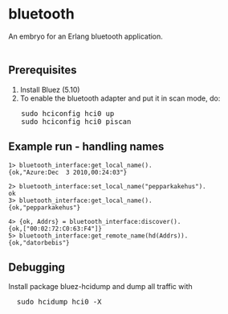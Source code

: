 bluetooth
=========

An embryo for an Erlang bluetooth application.<br><br>

Prerequisites
-------------
1. Install Bluez (5.10)
2. To enable the bluetooth adapter and put it in scan mode, do:<br>
<pre>
   sudo hciconfig hci0 up
   sudo hciconfig hci0 piscan
</pre>

Example run - handling names
----------------------------
	1> bluetooth_interface:get_local_name().
	{ok,"Azure:Dec  3 2010,00:24:03"}

	2> bluetooth_interface:set_local_name("pepparkakehus").
	ok
	3> bluetooth_interface:get_local_name().
	{ok,"pepparkakehus"}

	4> {ok, Addrs} = bluetooth_interface:discover().
	{ok,["00:02:72:C0:63:F4"]}
	5> bluetooth_interface:get_remote_name(hd(Addrs)).
	{ok,"datorbebis"}

Debugging
---------
Install package bluez-hcidump and dump all traffic with
<pre>
  sudo hcidump hci0 -X
</pre>
